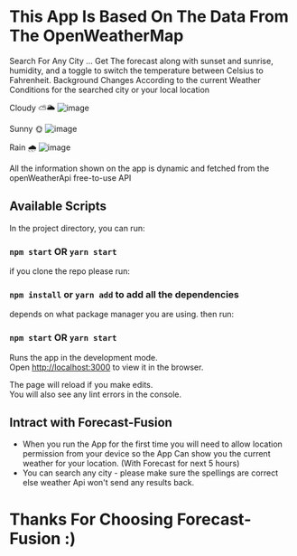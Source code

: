 # This App Is Based On The Data From The OpenWeatherMap

Search For Any City ... Get The forecast along with sunset and sunrise, humidity, and a toggle to switch the temperature between Celsius to Fahrenheit.
Background Changes According to the current Weather Conditions for the searched city or your local location

Cloudy ⛅️🌥️ 
![image](https://github.com/garry332212/Forcast-Fusion/assets/87964388/1582cdd5-b3fa-43fa-9d03-033e497f8aa9)

Sunny 🌞 
![image](https://github.com/garry332212/Forcast-Fusion/assets/87964388/5117c210-bfa6-4554-ad09-54dd2f6bb5f4)

Rain 🌧️
![image](https://github.com/garry332212/Forcast-Fusion/assets/87964388/9d60591d-c515-49b3-8efd-dd86720e8656)



All the information shown on the app is dynamic and fetched from the openWeatherApi free-to-use API
## Available Scripts
In the project directory, you can run:

### `npm start` OR `yarn start`

if you clone the repo please run:
### `npm install` or `yarn add` to add all the dependencies
depends on what package manager you are using. then run:
### `npm start` OR `yarn start`

Runs the app in the development mode.\
Open [http://localhost:3000](http://localhost:3000) to view it in the browser.

The page will reload if you make edits.\
You will also see any lint errors in the console.


## Intract with Forecast-Fusion

* When you run the App for the first time you will need to allow location permission from your device so the App Can show you the current weather for your location. (With Forecast for next 5 hours)
* You can search any city - please make sure the spellings are correct else weather Api won't send any results back.

# Thanks For Choosing Forecast-Fusion :)



